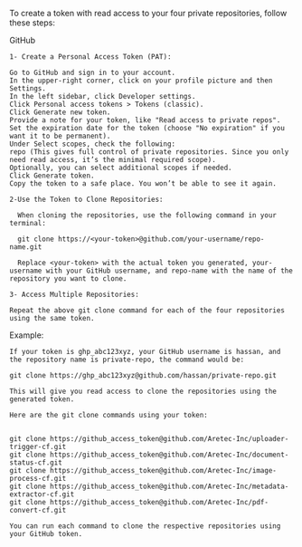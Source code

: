 To create a token with read access to your four private repositories, follow these steps:

GitHub
    
    1- Create a Personal Access Token (PAT):

    Go to GitHub and sign in to your account.
    In the upper-right corner, click on your profile picture and then Settings.
    In the left sidebar, click Developer settings.
    Click Personal access tokens > Tokens (classic).
    Click Generate new token.
    Provide a note for your token, like "Read access to private repos".
    Set the expiration date for the token (choose "No expiration" if you want it to be permanent).
    Under Select scopes, check the following:
    repo (This gives full control of private repositories. Since you only need read access, it’s the minimal required scope).
    Optionally, you can select additional scopes if needed.
    Click Generate token.
    Copy the token to a safe place. You won’t be able to see it again.
    
    2-Use the Token to Clone Repositories:
    
      When cloning the repositories, use the following command in your terminal:

      git clone https://<your-token>@github.com/your-username/repo-name.git

      Replace <your-token> with the actual token you generated, your-username with your GitHub username, and repo-name with the name of the repository you want to clone.

    3- Access Multiple Repositories:

    Repeat the above git clone command for each of the four repositories using the same token.
    
Example:
    
    If your token is ghp_abc123xyz, your GitHub username is hassan, and the repository name is private-repo, the command would be:

    git clone https://ghp_abc123xyz@github.com/hassan/private-repo.git
    
    This will give you read access to clone the repositories using the generated token.

    Here are the git clone commands using your token:


    git clone https://github_access_token@github.com/Aretec-Inc/uploader-trigger-cf.git
    git clone https://github_access_token@github.com/Aretec-Inc/document-status-cf.git
    git clone https://github_access_token@github.com/Aretec-Inc/image-process-cf.git
    git clone https://github_access_token@github.com/Aretec-Inc/metadata-extractor-cf.git
    git clone https://github_access_token@github.com/Aretec-Inc/pdf-convert-cf.git

    You can run each command to clone the respective repositories using your GitHub token.






